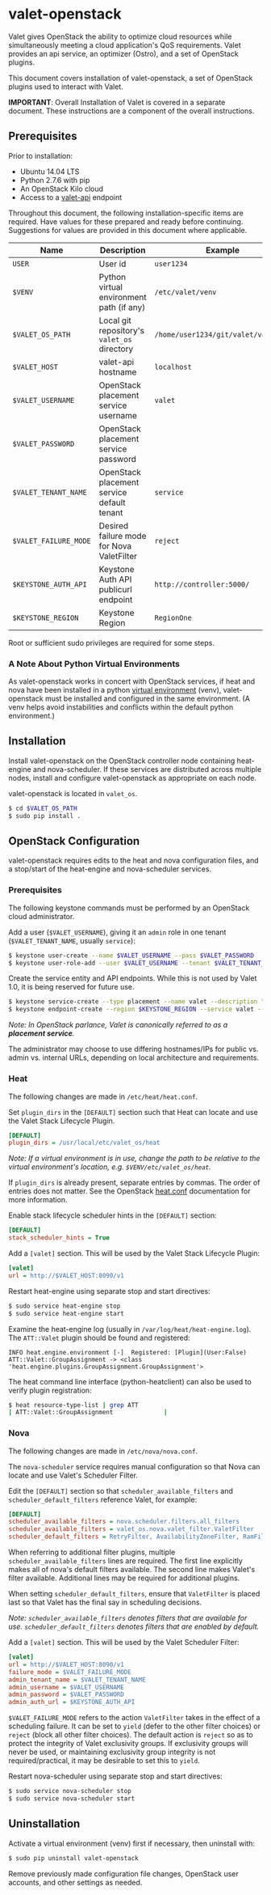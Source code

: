 # valet-openstack

Valet gives OpenStack the ability to optimize cloud resources while simultaneously meeting a cloud application's QoS requirements. Valet provides an api service, an optimizer (Ostro), and a set of OpenStack plugins.

This document covers installation of valet-openstack, a set of OpenStack plugins used to interact with Valet.

**IMPORTANT**: Overall Installation of Valet is covered in a separate document. These instructions are a component of the overall instructions.

## Prerequisites

Prior to installation:

* Ubuntu 14.04 LTS
* Python 2.7.6 with pip
* An OpenStack Kilo cloud
* Access to a [valet-api](https://github.com/att-comdev/valet/blob/master/doc/valet_api.md) endpoint

Throughout this document, the following installation-specific items are required. Have values for these prepared and ready before continuing. Suggestions for values are provided in this document where applicable.

| Name | Description | Example |
|------|-------------|-------|
| ``USER`` | User id | ``user1234`` |
| ``$VENV`` | Python virtual environment path (if any) | ``/etc/valet/venv`` |
| ``$VALET_OS_PATH`` | Local git repository's ``valet_os`` directory | ``/home/user1234/git/valet/valet_os`` |
| ``$VALET_HOST`` | valet-api hostname | ``localhost`` |
| ``$VALET_USERNAME`` | OpenStack placement service username | ``valet`` |
| ``$VALET_PASSWORD`` | OpenStack placement service password | |
| ``$VALET_TENANT_NAME`` | OpenStack placement service default tenant | ``service`` |
| ``$VALET_FAILURE_MODE`` | Desired failure mode for Nova ValetFilter | ``reject`` |
| ``$KEYSTONE_AUTH_API`` | Keystone Auth API publicurl endpoint | ``http://controller:5000/`` |
| ``$KEYSTONE_REGION`` | Keystone Region | ``RegionOne`` |

Root or sufficient sudo privileges are required for some steps.

### A Note About Python Virtual Environments

As valet-openstack works in concert with OpenStack services, if heat and nova have been installed in a python [virtual environment](http://docs.python-guide.org/en/latest/dev/virtualenvs/) (venv), valet-openstack must be installed and configured in the same environment. (A venv helps avoid instabilities and conflicts within the default python environment.)

## Installation

Install valet-openstack on the OpenStack controller node containing heat-engine and nova-scheduler. If these services are distributed across multiple nodes, install and configure valet-openstack as appropriate on each node.

valet-openstack is located in ``valet_os``.

```bash
$ cd $VALET_OS_PATH
$ sudo pip install .
```

## OpenStack Configuration

valet-openstack requires edits to the heat and nova configuration files, and a stop/start of the heat-engine and nova-scheduler services.

### Prerequisites

The following keystone commands must be performed by an OpenStack cloud administrator.

Add a user (``$VALET_USERNAME``), giving it an ``admin`` role in one tenant (``$VALET_TENANT_NAME``, usually ``service``):

```bash
$ keystone user-create --name $VALET_USERNAME --pass $VALET_PASSWORD
$ keystone user-role-add --user $VALET_USERNAME --tenant $VALET_TENANT_NAME --role admin
```

Create the service entity and API endpoints. While this is not used by Valet 1.0, it is being reserved for future use.

```bash
$ keystone service-create --type placement --name valet --description "OpenStack Placement"
$ keystone endpoint-create --region $KEYSTONE_REGION --service valet --publicurl 'http://$VALET_HOST:8090/v1' --adminurl 'http://$VALET_HOST:8090/v1' --internalurl 'http://$VALET_HOST:8090/v1'
```

*Note: In OpenStack parlance, Valet is canonically referred to as a **placement service**.*

The administrator may choose to use differing hostnames/IPs for public vs. admin vs. internal URLs, depending on local architecture and requirements.

### Heat

The following changes are made in ``/etc/heat/heat.conf``.

Set ``plugin_dirs`` in the ``[DEFAULT]`` section such that Heat can locate and use the Valet Stack Lifecycle Plugin.

```ini
[DEFAULT]
plugin_dirs = /usr/local/etc/valet_os/heat
```

*Note: If a virtual environment is in use, change the path to be relative to the virtual environment's location, e.g. ``$VENV/etc/valet_os/heat``.*

If ``plugin_dirs`` is already present, separate entries by commas. The order of entries does not matter. See the OpenStack [heat.conf](http://docs.openstack.org/kilo/config-reference/content/ch_configuring-openstack-orchestration.html) documentation for more information.

Enable stack lifecycle scheduler hints in the ``[DEFAULT]`` section:

```ini
[DEFAULT]
stack_scheduler_hints = True
```

Add a ``[valet]`` section. This will be used by the Valet Stack Lifecycle Plugin:

```ini
[valet]
url = http://$VALET_HOST:8090/v1
```

Restart heat-engine using separate stop and start directives:

```bash
$ sudo service heat-engine stop
$ sudo service heat-engine start
```

Examine the heat-engine log (usually in ``/var/log/heat/heat-engine.log``). The ``ATT::Valet`` plugin should be found and registered:

```log
INFO heat.engine.environment [-]  Registered: [Plugin](User:False) ATT::Valet::GroupAssignment -> <class 'heat.engine.plugins.GroupAssignment.GroupAssignment'>
```

The heat command line interface (python-heatclient) can also be used to verify plugin registration:

```bash
$ heat resource-type-list | grep ATT
| ATT::Valet::GroupAssignment              |
```

### Nova

The following changes are made in ``/etc/nova/nova.conf``.

The ``nova-scheduler`` service requires manual configuration so that Nova can locate and use Valet's Scheduler Filter.

Edit the ``[DEFAULT]`` section so that ``scheduler_available_filters`` and ``scheduler_default_filters`` reference Valet, for example:

```ini
[DEFAULT]
scheduler_available_filters = nova.scheduler.filters.all_filters
scheduler_available_filters = valet_os.nova.valet_filter.ValetFilter
scheduler_default_filters = RetryFilter, AvailabilityZoneFilter, RamFilter, ComputeFilter, ComputeCapabilitiesFilter, ImagePropertiesFilter, ServerGroupAntiAffinityFilter, ServerGroupAffinityFilter, ValetFilter
```

When referring to additional filter plugins, multiple ``scheduler_available_filters`` lines are required. The first line explicitly makes all of nova's default filters available. The second line makes Valet's filter available. Additional lines may be required for additional plugins.

When setting ``scheduler_default_filters``, ensure that ``ValetFilter`` is placed last so that Valet has the final say in scheduling decisions.

*Note: ``scheduler_available_filters`` denotes filters that are available for use. ``scheduler_default_filters`` denotes filters that are enabled by default.*

Add a ``[valet]`` section. This will be used by the Valet Scheduler Filter:

```ini
[valet]
url = http://$VALET_HOST:8090/v1
failure_mode = $VALET_FAILURE_MODE
admin_tenant_name = $VALET_TENANT_NAME
admin_username = $VALET_USERNAME
admin_password = $VALET_PASSWORD
admin_auth_url = $KEYSTONE_AUTH_API
```

``$VALET_FAILURE_MODE`` refers to the action ``ValetFilter`` takes in the effect of a scheduling failure. It can be set to ``yield`` (defer to the other filter choices) or ``reject`` (block all other filter choices). The default action is ``reject`` so as to protect the integrity of Valet exclusivity groups. If exclusivity groups will never be used, or maintaining exclusivity group integrity is not required/practical, it may be desirable to set this to ``yield``.

Restart nova-scheduler using separate stop and start directives:

```bash
$ sudo service nova-scheduler stop
$ sudo service nova-scheduler start
```

## Uninstallation

Activate a virtual environment (venv) first if necessary, then uninstall with:

```bash
$ sudo pip uninstall valet-openstack
```

Remove previously made configuration file changes, OpenStack user accounts, and other settings as needed.
